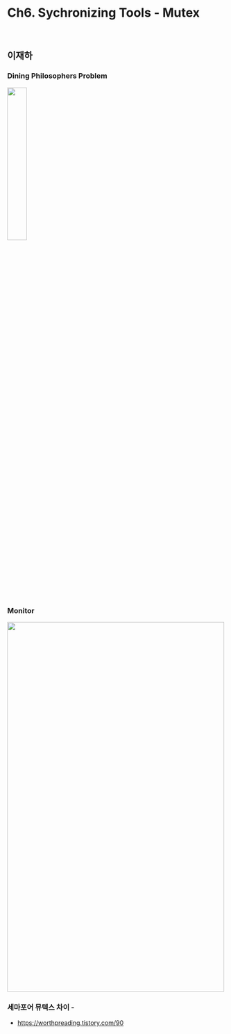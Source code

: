 # Ch6. Sychronizing Tools - Mutex
<br>

## 이재하

### Dining Philosophers Problem

<img src="https://user-images.githubusercontent.com/44635266/68369600-09ca9580-017e-11ea-8f58-7c83fe50e3a6.png"  width="30%" height="30%"/>


### Monitor

<img src= "https://img1.daumcdn.net/thumb/R1280x0/?scode=mtistory2&fname=https%3A%2F%2Fk.kakaocdn.net%2Fdn%2FbAZq19%2FbtqFiPGmzO2%2FwKaOwfZDUsppNqBPVCKUhk%2Fimg.png" width="500" height="850"/>

### 세마포어 뮤텍스 차이 - 
- https://worthpreading.tistory.com/90
